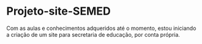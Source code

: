 # Projeto-site-SEMED
 Com as aulas e conhecimentos adqueridos até o momento, estou iniciando a criação de um site para secretaria de educação, por conta própria.
